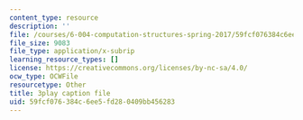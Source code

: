 ```yaml
---
content_type: resource
description: ''
file: /courses/6-004-computation-structures-spring-2017/59fcf076384c6ee5fd280409bb456283_S2c7pAFdP84.srt
file_size: 9083
file_type: application/x-subrip
learning_resource_types: []
license: https://creativecommons.org/licenses/by-nc-sa/4.0/
ocw_type: OCWFile
resourcetype: Other
title: 3play caption file
uid: 59fcf076-384c-6ee5-fd28-0409bb456283
---
```

